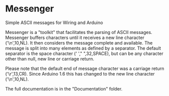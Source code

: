 Messenger
=================

Simple ASCII messages for Wiring and Arduino

Messenger is a "toolkit" that facilitates the parsing of ASCII messages. Messenger buffers characters until it receives a new line character ('\n',10,NL). It then considers the message complete and available. The message is split into many elements as defined by a separator. The default separator is the space character (' '," ",32,SPACE), but can be any character other than null, new line or carriage return.

Please note that the default end of message character was a carriage return ('\r',13,CR). Since Arduino 1.6 this has changed to the new line character ('\n',10,NL). 

The full documentation is in the "Documentation" folder.
